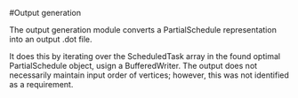 #Output generation

The output generation module converts a PartialSchedule representation into an output .dot file.

It does this by iterating over the ScheduledTask array in the found optimal PartialSchedule object, usign a BufferedWriter. The output does not necessarily maintain input order of vertices; however, this was not identified as a requirement.